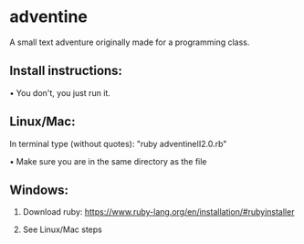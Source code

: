 adventine
=========

A small text adventure originally made for a programming class.


Install instructions:
---------------------
• You don't, you just run it.


Linux/Mac:
----------
In terminal type (without quotes): "ruby adventineII2.0.rb"

• Make sure you are in the same directory as the file


Windows:
--------
1) Download ruby: https://www.ruby-lang.org/en/installation/#rubyinstaller

2) See Linux/Mac steps
